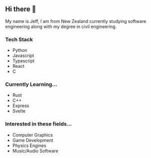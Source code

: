 ## Hi there 👋

My name is Jeff, I am from New Zealand currently studying software engineering along with my degree in civil engineering.

### Tech Stack

- Python
- Javascript
- Typescript
- React
- C

### Currently Learning...

- Rust
- C++
- Express
- Svelte

### Interested in these fields...

- Computer Graphics
- Game Development
- Physics Engines
- Music/Audio Software
